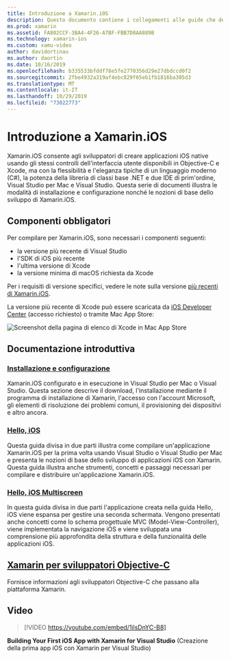 ```yaml
---
title: Introduzione a Xamarin.iOS
description: Questo documento contiene i collegamenti alle guide che descrivono come configurare Xamarin.iOS e come compilare una prima applicazione, oltre a fornire informazioni su Xamarin agli sviluppatori Objective-C.
ms.prod: xamarin
ms.assetid: FA802CCF-3BA4-4F26-A7BF-FBB7D0AA889B
ms.technology: xamarin-ios
ms.custom: xamu-video
author: davidortinau
ms.author: daortin
ms.date: 10/16/2019
ms.openlocfilehash: b335533bfddf78e5fe2770356d29e27dbdccd0f2
ms.sourcegitcommit: 2fbe4932a319af4ebc829f65eb1fb1816ba305d3
ms.translationtype: MT
ms.contentlocale: it-IT
ms.lasthandoff: 10/29/2019
ms.locfileid: "73022773"
---
```

# <a name="get-started-with-xamarinios"></a>Introduzione a Xamarin.iOS

Xamarin.iOS consente agli sviluppatori di creare applicazioni iOS native usando gli stessi controlli dell'interfaccia utente disponibili in Objective-C e Xcode, ma con la flessibilità e l'eleganza tipiche di un linguaggio moderno (C#), la potenza della libreria di classi base .NET e due IDE di prim'ordine, Visual Studio per Mac e Visual Studio. Questa serie di documenti illustra le modalità di installazione e configurazione nonché le nozioni di base dello sviluppo di Xamarin.iOS.

## <a name="required-components"></a>Componenti obbligatori

Per compilare per Xamarin.iOS, sono necessari i componenti seguenti:

- la versione più recente di Visual Studio
- l'SDK di iOS più recente
- l'ultima versione di Xcode
- la versione minima di macOS richiesta da Xcode

Per i requisiti di versione specifici, vedere le note sulla versione [più recenti di Xamarin.iOS](/xamarin/ios/release-notes/).

La versione più recente di Xcode può essere scaricata da [iOS Developer Center](https://developer.apple.com/devcenter/ios/index.action#downloads) (accesso richiesto) o tramite Mac App Store:

![Screenshot della pagina di elenco di Xcode in Mac App Store](installation/images/xcode.png "Xcode in Mac App Store")

## <a name="getting-started-series"></a>Documentazione introduttiva

### <a name="setup-and-installationiosget-startedinstallationindexmd"></a>[Installazione e configurazione](~/ios/get-started/installation/index.md)

Xamarin.iOS configurato e in esecuzione in Visual Studio per Mac o Visual Studio. Questa sezione descrive il download, l'installazione mediante il programma di installazione di Xamarin, l'accesso con l'account Microsoft, gli elementi di risoluzione dei problemi comuni, il provisioning dei dispositivi e altro ancora.

### <a name="hello-iosiosget-startedhello-iosindexmd"></a>[Hello, iOS](~/ios/get-started/hello-ios/index.md)

Questa guida divisa in due parti illustra come compilare un'applicazione Xamarin.iOS per la prima volta usando Visual Studio o Visual Studio per Mac e presenta le nozioni di base dello sviluppo di applicazioni iOS con Xamarin. Questa guida illustra anche strumenti, concetti e passaggi necessari per compilare e distribuire un'applicazione Xamarin.iOS.

### <a name="hello-ios-multiscreeniosget-startedhello-ios-multiscreenindexmd"></a>[Hello, iOS Multiscreen](~/ios/get-started/hello-ios-multiscreen/index.md)

In questa guida divisa in due parti l'applicazione creata nella guida Hello, iOS viene espansa per gestire una seconda schermata. Vengono presentati anche concetti come lo schema progettuale MVC (Model-View-Controller), viene implementata la navigazione iOS e viene sviluppata una comprensione più approfondita della struttura e della funzionalità delle applicazioni iOS.

## <a name="xamarin-for-objective-c-developersobjective-c-developersindexmd"></a>[Xamarin per sviluppatori Objective-C](objective-c-developers/index.md)

Fornisce informazioni agli sviluppatori Objective-C che passano alla piattaforma Xamarin.

## <a name="video"></a>Video

> [!VIDEO https://youtube.com/embed/1ilsDnYC-B8]

**Building Your First iOS App with Xamarin for Visual Studio** (Creazione della prima app iOS con Xamarin per Visual Studio)
